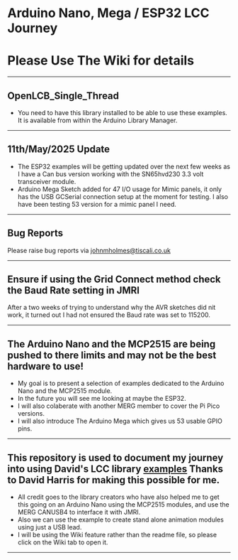 # Arduino Nano, Mega / ESP32 LCC Journey

# Please Use The Wiki for details

----

## OpenLCB_Single_Thread

- You need to have this library installed to be able to use these examples. It is available from within the Arduino Library Manager.

----

## 11th/May/2025 Update

- The ESP32 examples will be getting updated over the next few weeks as I have a Can bus version working with the SN65hvd230 3.3 volt transceiver module.
- Arduino Mega Sketch added for 47 I/O usage for Mimic panels, it only has the USB GCSerial connection setup at the moment for testing. I also have been testing 53 version for a mimic panel I need.

----


## Bug Reports 

Please raise bug reports via johnmholmes@tiscali.co.uk

----


## Ensure if using the Grid Connect method check the Baud Rate setting in JMRI

After a two weeks of trying to understand why the AVR sketches did nit work, it turned out I had not ensured the Baud rate was set to 115200.

----


## The Arduino Nano and the MCP2515 are being pushed to there limits and may not be the best hardware to use!

- My goal is to present a selection of examples dedicated to the Arduino Nano and the MCP2515 module.
- In the future you will see me looking at maybe the ESP32.
- I will also colaberate with another MERG member to cover the Pi Pico versions.
- I will also introduce The Arduino Mega which gives us 53 usable GPIO pins.

----

## This repository is used to document my journey into using David's LCC library [examples](https://github.com/openlcb/OpenLCB_Single_Thread) Thanks to David Harris for making this possible for me.

- All credit goes to the library creators who have also helped me to get this going on an Arduino Nano using the MCP2515 modules, and use the MERG CANUSB4 to interface it with JMRI.
- Also we can use the example to create stand alone animation modules using just a USB lead.
- I will be using the Wiki feature rather than the readme file, so please click on the Wiki tab to open it.

----





